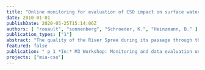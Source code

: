 ```yaml
---
title: "Online monitoring for evaluation of CSO impact on surface water (presented by Hauke Sonnenberg)"
date: 2010-01-01
publishDate: 2020-05-25T15:14:06Z
authors: [ "rouault", "sonnenberg", "Schroeder, K.", "Heinzmann, B." ]
publication_types: ["1"]
abstract: "The quality of the River Spree during its passage through the city of Berlin is mainly influenced by the discharge of treated effluent from waste water treatment plants and by combined sewer overflows (CSO). CSO are discharged diffusely and during short periods of time leading to acute impacts like oxygen depletion and locally increased ammonia concentration in the river. They are dominant stress factors to Berlin’s lowland River Spree and its biocenosis. In order to improve the water quality of the River Spree, measures limiting the emissions of CSO are envisaged such as utilization of in-pipe storage capacities, implementation of weirs for real-time control, construction of additional stormwater tanks. In order to build an efficient and immission oriented strategy with the different available solutions and to be able to cope with future challenges the Berlin Centre of Competence for Water (KWB), Berliner Wasserbetriebe, Veolia Water and the Berlin Senate of Environment are conducting two projects, the EU project PREPARED and the MIA-CSO project. An impact-based CSO management instrument is being developed with the aim to evaluate measures of CSO control. It consists in (i) a river water quality/ecosystem model that will be used to simulate water quality processes in the receiving water and (ii) a methodology to identify critical water quality situations occurring in the Spree River. For model adaptation, calibration and validation an integrated monitoring is conducted. The monitoring consists in (i) continuously measuring the quality and flow of CSO discharges at one representative network location and (ii) in parallel, continuously monitoring water quality parameters at 5 sites within the impacted stretch of the Spree River. The concept of the integrated monitoring, i.e. definition of monitoring sites as well as monitoring strategy and design will be presented during the M3 Workshop."
featured: false
publication: " p 1 *In:* M3 Workshop: Monitoring and data evaluation under the Water Framework Directive – Achievements, deficits and new horizons. Luxembourg/Kirchberg. 16-17 June 2010"
projects: ["mia-cso"]
---
```


